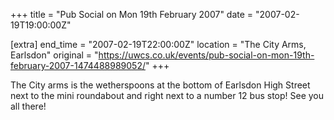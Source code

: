 +++
title = "Pub Social on Mon 19th February 2007"
date = "2007-02-19T19:00:00Z"

[extra]
end_time = "2007-02-19T22:00:00Z"
location = "The City Arms, Earlsdon"
original = "https://uwcs.co.uk/events/pub-social-on-mon-19th-february-2007-1474488989052/"
+++

The City arms is the wetherspoons at the bottom of Earlsdon High Street next to the mini roundabout and right next to a number 12 bus stop\! See you all there\!

